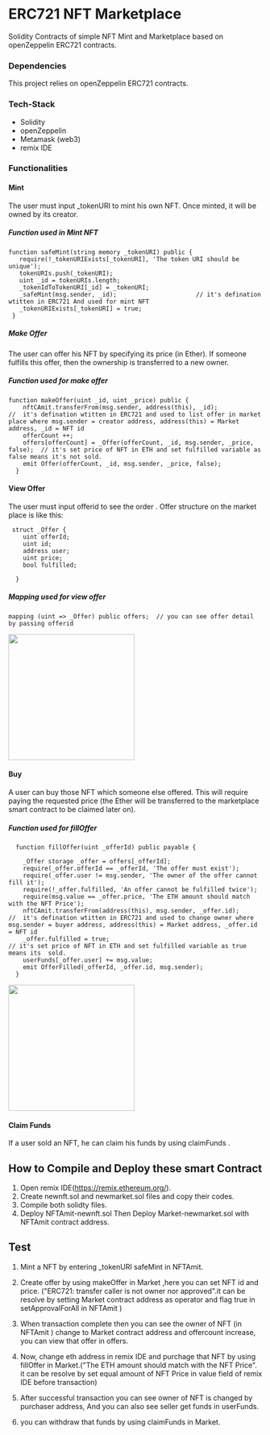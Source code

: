 # ERC721 NFT Marketplace
Solidity Contracts of simple NFT Mint and Marketplace based on openZeppelin ERC721 contracts.


### Dependencies
This project relies on openZeppelin ERC721 contracts.


### Tech-Stack
 -  Solidity
 -  openZeppelin
 -  Metamask (web3)
 -  remix IDE

### Functionalities

#### Mint
The user must input _tokenURI to mint his own NFT. Once minted,  it will be owned by its creator. 

##### Function used in Mint NFT
 ```
function safeMint(string memory _tokenURI) public {
    require(!_tokenURIExists[_tokenURI], 'The token URI should be unique');
    tokenURIs.push(_tokenURI);    
    uint _id = tokenURIs.length;
    _tokenIdToTokenURI[_id] = _tokenURI;
    _safeMint(msg.sender, _id);                      // it's defination wtitten in ERC721 And used for mint NFT 
    _tokenURIExists[_tokenURI] = true;
  }
 ```

##### Make Offer

The user can offer his NFT by specifying its price (in Ether). If someone fulfills this offer, then the ownership is transferred to a new owner.

##### Function used for make offer

```
function makeOffer(uint _id, uint _price) public {
    nftCAmit.transferFrom(msg.sender, address(this), _id);                //  it's defination wtitten in ERC721 and used to list offer in market place where msg.sender = creator address, address(this) = Market address, _id = NFT id
    offerCount ++;
    offers[offerCount] = _Offer(offerCount, _id, msg.sender, _price, false);  // it's set price of NFT in ETH and set fulfilled variable as false means it's not sold.
    emit Offer(offerCount, _id, msg.sender, _price, false);
  }
```

#### View Offer
The user must input offerid to see the order .
Offer structure on the market place is like this:
```
 struct _Offer {
    uint offerId;
    uint id;
    address user;
    uint price;
    bool fulfilled;
    
  }
```

##### Mapping used for view offer
```
mapping (uint => _Offer) public offers;  // you can see offer detail by passing offerid
```
<img src="https://pbx.toggle.com.co/amitgithub/viewoffer.jpeg" width="250">




#### Buy
A user can buy those NFT which someone else offered. This will require paying the requested price (the Ether will be transferred to the marketplace smart contract to be claimed later on).

##### Function used for fillOffer
```
  function fillOffer(uint _offerId) public payable {
      
    _Offer storage _offer = offers[_offerId];
    require(_offer.offerId == _offerId, 'The offer must exist');
    require(_offer.user != msg.sender, 'The owner of the offer cannot fill it');
    require(!_offer.fulfilled, 'An offer cannot be fulfilled twice');
    require(msg.value == _offer.price, 'The ETH amount should match with the NFT Price');
    nftCAmit.transferFrom(address(this), msg.sender, _offer.id);                   //  it's defination wtitten in ERC721 and used to change owner where msg.sender = buyer address, address(this) = Market address, _offer.id = NFT id
    _offer.fulfilled = true;                                                       // it's set price of NFT in ETH and set fulfilled variable as true means its  sold.
    userFunds[_offer.user] += msg.value;                                           
    emit OfferFilled(_offerId, _offer.id, msg.sender);
  }
```
<img src="https://pbx.toggle.com.co/amitgithub/sold.jpeg" width="250">

#### Claim Funds
If a user sold an NFT, he can claim his funds by using claimFunds .


## How to Compile and Deploy these smart Contract
1. Open remix IDE(https://remix.ethereum.org/).
2. Create newnft.sol and newmarket.sol files and copy their codes.
3. Compile both solidty files.
4. Deploy NFTAmit-newnft.sol Then Deploy Market-newmarket.sol with NFTAmit contract address.

## Test
1. Mint a NFT by entering _tokenURI safeMint in NFTAmit.
2. Create offer by using makeOffer in Market ,here you can set NFT id and price. ("ERC721: transfer caller is not owner nor approved".it can be resolve by setting Market contract address as operator and flag true in setApprovalForAll in NFTAmit )
3. When transaction complete then you can see the owner of NFT (in NFTAmit ) change to Market contract address and offercount increase, you can view that offer in offers.  
4. Now, change  eth address in remix IDE and purchage that NFT by using fillOffer in Market.("The ETH amount should match with the NFT Price".  it can be resolve by set equal amount of NFT Price in value field of remix IDE before transaction) 

5. After successful transaction you can see owner of NFT is changed by purchaser address, And you can also see seller get funds in userFunds.
6. you can withdraw that funds by using claimFunds in Market.
 
 


